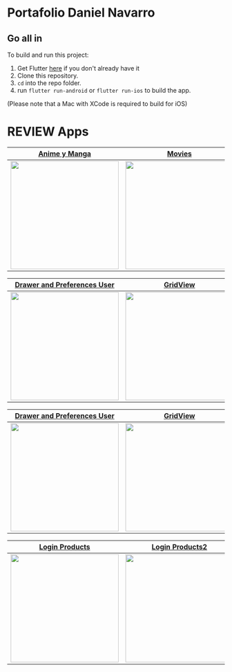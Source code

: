 # Portafolio Daniel Navarro

## Go all in

To build and run this project:

1. Get Flutter [here](https://flutter.dev) if you don't already have it
2. Clone this repository.
3. `cd` into the repo folder.
4. run `flutter run-android` or `flutter run-ios` to build the app.

(Please note that a Mac with XCode is required to build for iOS)

# REVIEW Apps

| [**Anime y Manga**](https://media.giphy.com/media/PfgGQ2reeoNdBoNzwG/giphy.gif)          | [**Movies**](https://media.giphy.com/media/EkcA6DvXpxsYYphxSF/giphy.gif)           |
| ---------------------------------------------------------------------------------------- | ---------------------------------------------------------------------------------- |
| <img src="https://media.giphy.com/media/PfgGQ2reeoNdBoNzwG/giphy.gif" width="250">       | <img src="https://media.giphy.com/media/EkcA6DvXpxsYYphxSF/giphy.gif" width="250"> |

| [**Drawer and Preferences User**](https://media.giphy.com/media/PfgGQ2reeoNdBoNzwG/giphy.gif)             | [**GridView**](https://media.giphy.com/media/EkcA6DvXpxsYYphxSF/giphy.gif)         |
| --------------------------------------------------------------------------------------------------------- | ---------------------------------------------------------------------------------- |          
| <img src="https://media.giphy.com/media/PfgGQ2reeoNdBoNzwG/giphy.gif" width="250">                        | <img src="https://media.giphy.com/media/EkcA6DvXpxsYYphxSF/giphy.gif" width="250"> |

| [**Drawer and Preferences User**](https://media.giphy.com/media/TEE7B37t5E53kVYVgZ/giphy.gif)             | [**GridView**](https://media.giphy.com/media/CZSYb13g6gNC9SkalA/giphy.gif)         |
| --------------------------------------------------------------------------------------------------------- | ---------------------------------------------------------------------------------- |          
| <img src="https://media.giphy.com/media/TEE7B37t5E53kVYVgZ/giphy.gif" width="250">                        | <img src="https://media.giphy.com/media/CZSYb13g6gNC9SkalA/giphy.gif" width="250"> |


| [**Login Products**](https://media.giphy.com/media/Ch10brkYSlALCt8D8v/giphy.gif)          | [**Login Products2**](https://media.giphy.com/media/6JebNSNk7q6U6hP0Yk/giphy.gif)           |
| ----------------------------------------------------------------------------------------- | --------------------------------------------------------------------------------------------|
| <img src="https://media.giphy.com/media/Ch10brkYSlALCt8D8v/giphy.gif" width="250">        | <img src="https://media.giphy.com/media/6JebNSNk7q6U6hP0Yk/giphy.gif" width="250">          |